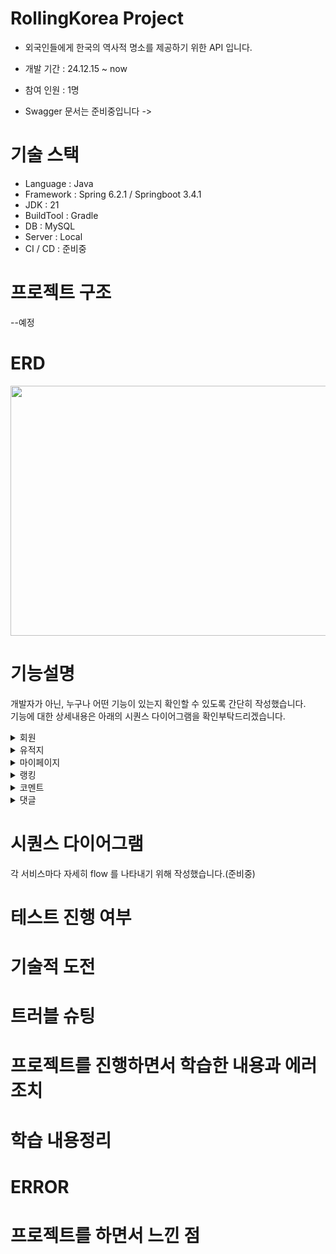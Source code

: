 # **RollingKorea Project**
- 외국인들에게 한국의 역사적 명소를 제공하기 위한 API 입니다.
- 개발 기간 : 24.12.15 ~ now<br>
- 참여 인원 : 1명<br>

- Swagger 문서는 준비중입니다 ->


# 기술 스택
- Language : Java<br>
- Framework : Spring 6.2.1 / Springboot 3.4.1<br>
- JDK : 21<br>
- BuildTool : Gradle<br>
- DB : MySQL <br>
- Server : Local <br>
- CI / CD : 준비중<br>



# 프로젝트 구조
--예정

# ERD
<img src="https://github.com/user-attachments/assets/6164d67d-cc2d-4763-bae5-748e6eb07f52"  width="1000" height="400" alt="">

# 기능설명
개발자가 아닌, 누구나 어떤 기능이 있는지 확인할 수 있도록 간단히 작성했습니다.<br>
기능에 대한 상세내용은 아래의 시퀀스 다이어그램을 확인부탁드리겠습니다.

<details>
<summary>회원</summary>

- 사이트를 통해 회원 가입 및 로그인
- 소셜 로그인(구글) 인증 후 로그인

  +프론트에서 로그인 소셜 타입을 전달받아 사용 EX ) NO_SOCIAL / GOOGLE

</details>


<details>
<summary>유적지</summary>

- 

</details>


<details>
<summary>마이페이지</summary>


</details>

<details>
<summary>랭킹</summary>

- 월요일 오전마다 랭킹 배치 수행

</details>


<details>
<summary>코멘트</summary>

- 코멘트 생성

</details>


<details>
<summary>댓글</summary>

- 대댓글 생성
  +ADMIN 도 삭제 가능
</details>


# 시퀀스 다이어그램
각 서비스마다 자세히 flow 를 나타내기 위해 작성했습니다.(준비중)<br>

# 테스트 진행 여부

# 기술적 도전

# 트러블 슈팅

# 프로젝트를 진행하면서 학습한 내용과 에러 조치

# 학습 내용정리

# ERROR

# 프로젝트를 하면서 느낀 점
